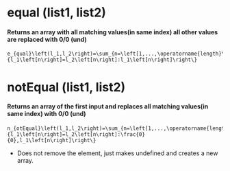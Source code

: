# equal (list1, list2)
#### Returns an array with all matching values(in same index) all other values are replaced with 0/0 (und)
    e_{qual}\left(l_1,l_2\right)=\sum_{n=\left[1,...,\operatorname{length}\left(l_1\right)\right]}^{\left[1,...,\operatorname{length}\left(l_1\right)\right]}\left\{l_1\left[n\right]=l_2\left[n\right]:l_1\left[n\right]\right\}

# notEqual (list1, list2)
#### Returns an array of the first input and replaces all matching values(in same index) with 0/0 (und)
    n_{otEqual}\left(l_1,l_2\right)=\sum_{n=\left[1,...,\operatorname{length}\left(l_1\right)\right]}^{\left[1,...,\operatorname{length}\left(l_1\right)\right]}\left\{l_1\left[n\right]=l_2\left[n\right]:\frac{0}{0},l_1\left[n\right]\right\}

* Does not remove the element, just makes undefined and creates a new array.
